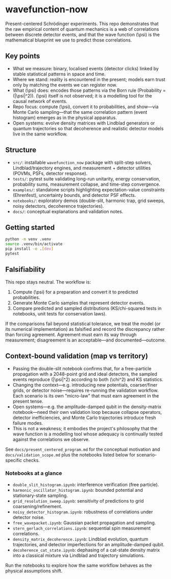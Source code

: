 # wavefunction-now

Present-centered Schrödinger experiments. This repo demonstrates that the raw empirical content of quantum mechanics is a web of correlations between discrete detector events, and that the wave function \(\psi\) is the mathematical blueprint we use to predict those correlations.

## Key points
- What we measure: binary, localised events (detector clicks) linked by stable statistical patterns in space and time.
- Where we stand: reality is encountered in the present; models earn trust only by matching the events we can register now.
- What \(\psi\) does: encodes those patterns via the Born rule (Probability = \(|\psi|^2\)). \(\psi\) itself is not observed; it is a modelling tool for the causal network of events.
- Repo focus: compute \(\psi\), convert it to probabilities, and show—via Monte Carlo sampling—that the same correlation pattern (event histogram) emerges as in the physical apparatus.
- Open systems: evolve density matrices with Lindblad generators or quantum trajectories so that decoherence and realistic detector models live in the same workflow.

## Structure
- `src/`: installable `wavefunction_now` package with split-step solvers, Lindblad/trajectory engines, and measurement + detector utilities (POVMs, PSFs, detector response).
- `tests/`: pytest suite validating long-run unitarity, energy conservation, probability sums, measurement collapse, and time-step convergence.
- `examples/`: standalone scripts highlighting expectation-value constraints (Ehrenfest), uncertainty bounds, and detector PSF effects.
- `notebooks/`: exploratory demos (double-slit, harmonic trap, grid sweeps, noisy detectors, decoherence trajectories).
- `docs/`: conceptual explanations and validation notes.

## Getting started
```bash
python -m venv .venv
source .venv/bin/activate
pip install -e .[dev]
pytest
```
## Falsifiability
This repo stays neutral. The workflow is:
1. Compute \(\psi\) for a preparation and convert it to predicted probabilities.
2. Generate Monte Carlo samples that represent detector events.
3. Compare predicted and sampled distributions (KS/chi-squared tests in notebooks, unit tests for conservation laws).

If the comparisons fail beyond statistical tolerance, we treat the model (or its numerical implementation) as falsified and record the discrepancy rather than forcing agreement. Agreement must earn its way through measurement; disagreement is an acceptable—and documented—outcome.

## Context-bound validation (map vs territory)
- Passing the double-slit notebook confirms that, for a free-particle propagation with a 2048-point grid and ideal detectors, the sampled events reproduce \(|\psi|^2\) according to both \(\chi^2\) and KS statistics.
- Changing the context—e.g. introducing new potentials, coarser/finer grids, or detector noise—requires re-running the validation workflow. Each scenario is its own "micro-law" that must earn agreement in the present tense.
- Open systems—e.g. the amplitude-damped qubit in the density-matrix notebook—need their own validation loop because collapse operators, detector inefficiencies, and Monte Carlo trajectories introduce fresh failure modes.
- This is not a weakness; it embodies the project's philosophy that the wave function is a modelling tool whose adequacy is continually tested against the correlations we observe.

See `docs/present_centered_program.md` for the conceptual motivation and `docs/validation_scope.md` plus the notebooks listed below for scenario-specific checks.

### Notebooks at a glance
- `double_slit_histogram.ipynb`: interference verification (free particle).
- `harmonic_oscillator_histogram.ipynb`: bounded potential and stationary-state sampling.
- `grid_resolution_sweep.ipynb`: sensitivity of predictions to grid coarsening/refinement.
- `noisy_detector_histogram.ipynb`: robustness of correlations under detector noise.
- `free_wavepacket.ipynb`: Gaussian packet propagation and sampling.
- `stern_gerlach_correlations.ipynb`: sequential spin measurement correlations.
- `density_matrix_decoherence.ipynb`: Lindblad evolution, quantum trajectories, and detector imperfections for an amplitude-damped qubit.
- `decoherence_cat_state.ipynb`: dephasing of a cat-state density matrix into a classical mixture via Lindblad and trajectory simulations.

Run the notebooks to explore how the same workflow behaves as the physical assumptions shift.
